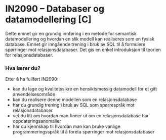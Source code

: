 # IN2090 – Databaser og datamodellering [C]
Dette emnet gir en grundig innføring i en metode for semantisk datamodellering og hvordan en slik modell kan realiseres som en fysisk database. Emnet gir inngående trening i bruk av SQL til å formulere spørringer mot relasjonsdatabaser. Det gis en enkel introduksjon til teorien for relasjonsdatabaser.

### **Hva lærer du?**
Etter å ha fullført IN2090:

- kan du lage og kvalitetssikre en hensiktsmessig datamodell for et gitt anvendelsesområde
- kan du realisere denne modellen som en relasjonsdatabase
- har du grundig trening i bruk av SQL som spørrespråk mot relasjonsdatabaser
- vet du litt om hvordan man finner ut om en relasjonsdatabase har oppdateringsanomalier
- har du kjennskap til hvordan man kan bruke vanlige programmeringsspråk til å foreta spørringer mot relasjonsdatabaser